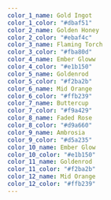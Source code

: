 ```yaml
---
color_1_name: Gold Ingot
color_1_color: "#dbaf51"
color_2_name: Golden Honey
color_2_color: "#ebaf4c"
color_3_name: Flaming Torch
color_3_color: "#fba80d"
color_4_name: Ember Gloww
color_4_color: "#e1b150"
color_5_name: Goldenrod
color_5_color: "#f2ba2b"
color_6_name: Mid Orange
color_6_color: "#ffb239"
color_7_name: Buttercup
color_7_color: "#f9a429"
color_8_name: Faded Rose
color_8_color: "#d9a660"
color_9_name: Ambrosia
color_9_color: "#d5a235"
color_10_name: Ember Glow
color_10_color: "#e1b150"
color_11_name: Goldenrod
color_11_color: "#f2ba2b"
color_12_name: Mid Orange
color_12_color: "#ffb239"
---
```

